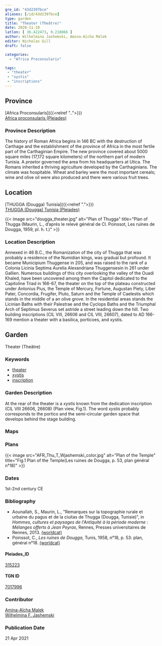 ```yaml
---
gre_id: "43d2397bce"
aliases: [/id/43d2397bce]
type: garden
title: "Theater (Theâtre)"
date: 2020-11-10
latlon: [ 36.422473, 9.218866 ]
author: Wilhelmina Jashemski, Amina-Aïcha Malek
editor: Nicholas Gill
draft: false

categories:
  - "Africa Proconsularis"

tags:
 - "theater"
 - "xystis"
 - "inscriptions"
---
```


## Province
[Africa Proconsularis]({{<relref "..">}}) \
[Africa proconsularis (Pleiades)](https://pleiades.stoa.org/places/991341)

### Province Description

The history of Roman Africa begins in 146 BC with the destruction of Carthage and the establishment of the province of Africa in the most fertile part of the Carthaginian Empire. The new province covered about 5000 square miles (17,172 square kilometers) of the northern part of modern Tunisia. A *praetor* governed the area from his headquarters at Utica. The Romans inherited a thriving agriculture developed by the Carthaginians. The  climate was hospitable. Wheat and barley were the most important cereals; wine and olive oil were also produced and there were various fruit trees.

## Location
[THUGGA (Dougga) Tunisia]({{<relref ".">}}) \
[THUGGA (Dougga) Tunisia (Pleiades)](https://pleiades.stoa.org/places/315223)


{{< image src="dougga_theater.jpg" alt="Plan of Thugga" title="Plan of Thugga (Maurin, L.,  d’après le relevé général de Cl. Poinssot, Les ruines de Dougga, 1959, pl. h. t.)" >}}

### Location Description

Annexed in 46 B.C., the Romanization of the city of Thugga that was probably a residence of the Numidian kings, was gradual but profound. It became Municipium Thuggense in 205, and was raised to the rank of a Colonia Licinia Septima Aurelia Alexandriana Thuggensesin in 261 under Gallien. Numerous buildings of this city overlooking the valley of the Ouadi Khaled, have been uncovered among them the Capitol dedicated to the Capitoline Triad in 166-67, the theater on the top of the plateau constructed under Antonius Pius, the Temple of Mercury, Fortune, Augustan Piety, Liber Pater, Concordia, Frugifer, Pluto, Saturn and the Temple of Caelestis which stands in the middle of a an olive grove. In the residential areas stands the Licinian Baths with their Palestrae and the Cyclops Baths and the Triumphal Arch of Septimus Severus set astride a street leading down the hill. Two building inscriptions (CIL VIII, 26606 and CIL VIII, 26607), dated to AD 166-169 mention a theater with a basilica, porticoes, and xystis.

## Garden

Theater (Theâtre)

### Keywords

- [theater](#)
- [xystis](#)
- [inscription](#)

### Garden Description

At the rear of the theater is a *xystis* known from the dedication inscription (CIL VIII 26606, 26608) (Plan view, Fig.1). The word *xystis* probably corresponds to the portico and the semi-circular garden space that develops behind the stage building.

### Maps

### Plans

{{< image src="AFR_Thu_T_Wjashemski_color.jpg" alt="Plan of the Temple" title="Fig.1 Plan of the Temple(Les ruines de Dougga, p. 53, plan général n°18)" >}}

### Dates
1st-2nd century CE

### Bibliography
* Aounallah, S., Maurin, L., "Remarques sur la topographie rurale et urbaine du pagus et de la ciuitas de Thugga (Dougga, Tunisie)", in *Hommes, cultures et paysages de l'Antiquité à la période moderne : Mélanges offerts à Jean Peyras*, Rennes, Presses universitaires de Rennes, 2013. [(worldcat)](http://www.worldcat.org/oclc/7380877046)
*  Poinssot, C., *Les ruines de Dougga*, Tunis, 1958, n°18, p. 53: plan, général n°18. [(worldcat)](http://www.worldcat.org/oclc/475099061)

#### Pleiades_ID

[315223](https://pleiades.stoa.org/places/315223)

#### TGN ID

[7017996](http://vocab.getty.edu/page/tgn/7017996)

### Contributor
[Amina-Aïcha Malek](http://worldcat.org/identities/lccn-n2012075871/) \
[Wilhelmina F. Jashemski](http://worldcat.org/identities/lccn-n80037970/)

### Publication Date
21 Apr 2021
